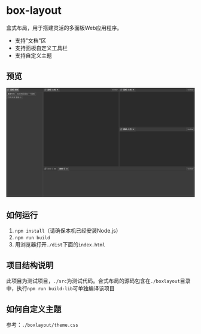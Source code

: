 # box-layout
盒式布局，用于搭建灵活的多面板Web应用程序。
* 支持"文档"区
* 支持面板自定义工具栏
* 支持自定义主题
## 预览
![preview](./doc/preview.png)
## 如何运行
1. ```npm install```（请确保本机已经安装Node.js）
2. ```npm run build```
3. 用浏览器打开```./dist```下面的```index.html```

## 项目结构说明
此项目为测试项目，```./src```为测试代码。合式布局的源码包含在```./boxlayout```目录中，执行```npm run build-lib```可单独编译该项目
## 如何自定义主题
参考：```./boxlayout/theme.css```